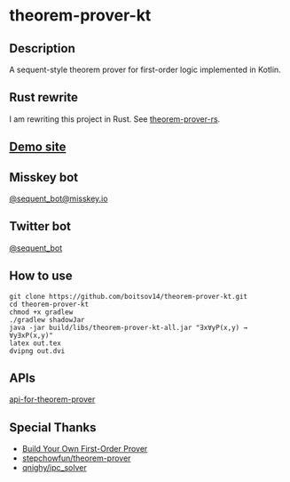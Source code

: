 # theorem-prover-kt

## Description

A sequent-style theorem prover for first-order logic implemented in Kotlin.

## Rust rewrite
I am rewriting this project in Rust. See [theorem-prover-rs](https://github.com/boitsov14/theorem-prover-rs).

## [Demo site](https://boitsov14.github.io/web-prover/)

## Misskey bot

[@sequent_bot@misskey.io](https://misskey.io/@sequent_bot)

## Twitter bot

[@sequent_bot](https://twitter.com/sequent_bot)

## How to use

```
git clone https://github.com/boitsov14/theorem-prover-kt.git
cd theorem-prover-kt
chmod +x gradlew
./gradlew shadowJar
java -jar build/libs/theorem-prover-kt-all.jar "∃x∀yP(x,y) → ∀y∃xP(x,y)"
latex out.tex
dvipng out.dvi
```

## APIs

[api-for-theorem-prover](https://github.com/boitsov14/api-for-theorem-prover)

## Special Thanks

- [Build Your Own First-Order Prover](http://jens-otten.de/tutorial_cade19)
- [stepchowfun/theorem-prover](https://github.com/stepchowfun/theorem-prover)
- [qnighy/ipc_solver](https://github.com/qnighy/ipc_solver)
